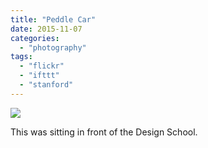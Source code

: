 ```yaml
---
title: "Peddle Car"
date: 2015-11-07
categories: 
  - "photography"
tags: 
  - "flickr"
  - "ifttt"
  - "stanford"
---
```


![](https://farm1.staticflickr.com/605/22640685710_d594f7342d_b.jpg)  

This was sitting in front of the Design School.

